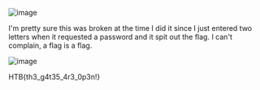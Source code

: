 ![image](https://user-images.githubusercontent.com/80063008/169348079-ae336a5c-050e-4729-9659-852bb9fc572b.png)

I'm pretty sure this was broken at the time I did it since I just entered two letters when it requested a password and it spit out the flag. I can't complain, a flag is a flag.

![image](https://user-images.githubusercontent.com/80063008/169347861-a8c04ba4-3923-413a-81f5-f01e7a132023.png)

HTB{th3_g4t35_4r3_0p3n!}
